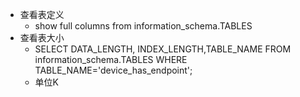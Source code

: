 

- 查看表定义
  - show full columns from information_schema.TABLES
- 查看表大小
  - SELECT DATA_LENGTH, INDEX_LENGTH,TABLE_NAME FROM information_schema.TABLES WHERE TABLE_NAME='device_has_endpoint';
  - 单位K
